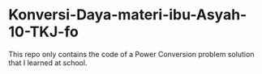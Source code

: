 # Konversi-Daya-materi-ibu-Asyah-10-TKJ-fo

This repo only contains the code of a Power Conversion problem solution that I learned at school. 
